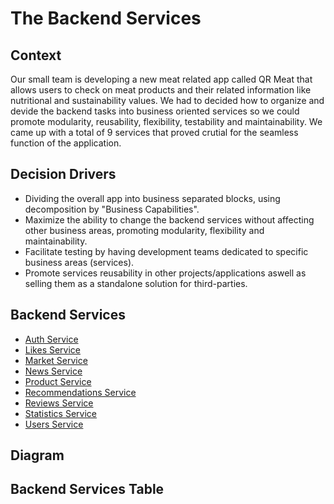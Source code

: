 # The Backend Services

## Context

Our small team is developing a new meat related app called QR Meat that allows users to check on meat products and their related information like nutritional and sustainability values. We had to decided how to organize and devide the backend tasks into business oriented services so we could promote modularity, reusability, flexibility, testability and maintainability. We came up with a total of 9 services that proved crutial for the seamless function of the application. 

## Decision Drivers

- Dividing the overall app into business separated blocks, using decomposition by "Business Capabilities".
- Maximize the ability to change the backend services without affecting other business areas, promoting modularity, flexibility and maintainability.
- Facilitate testing by having development teams dedicated to specific business areas (services).
- Promote services reusability in other projects/applications aswell as selling them as a standalone solution for third-parties.


## Backend Services 
  - [Auth Service](.auth-service.md)
  - [Likes Service](.likes-service.md)
  - [Market Service](.market-service.md)
  - [News Service](.news-service.md)
  - [Product Service](.product-service.md)
  - [Recommendations Service](.recommendations-service.md)
  - [Reviews Service](.reviews-service.md)
  - [Statistics Service](.statistics-service.md)
  - [Users Service](.users-service.md)


## Diagram

<!-- Fazer o diagrama que mostra todos os BE Services a interagir uns com os outros -->


## Backend Services Table
<!-- INSERIR A TABELA TASK 6 AQUI -->
<!-- und dev -->



